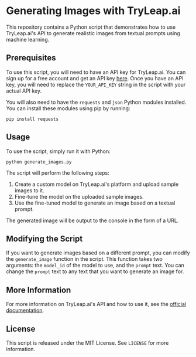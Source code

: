 # Generating Images with TryLeap.ai

This repository contains a Python script that demonstrates how to use TryLeap.ai's API to generate realistic images from textual prompts using machine learning.

## Prerequisites

To use this script, you will need to have an API key for TryLeap.ai. You can sign up for a free account and get an API key [here](https://tryleap.ai/). Once you have an API key, you will need to replace the `YOUR_API_KEY` string in the script with your actual API key.

You will also need to have the `requests` and `json` Python modules installed. You can install these modules using pip by running:

```
pip install requests
```

## Usage

To use the script, simply run it with Python:

```
python generate_images.py
```

The script will perform the following steps:

1. Create a custom model on TryLeap.ai's platform and upload sample images to it.
2. Fine-tune the model on the uploaded sample images.
3. Use the fine-tuned model to generate an image based on a textual prompt.

The generated image will be output to the console in the form of a URL.

## Modifying the Script

If you want to generate images based on a different prompt, you can modify the `generate_image` function in the script. This function takes two arguments: the `model_id` of the model to use, and the `prompt` text. You can change the `prompt` text to any text that you want to generate an image for.

## More Information

For more information on TryLeap.ai's API and how to use it, see the [official documentation](https://docs.tryleap.ai/).

## License

This script is released under the MIT License. See `LICENSE` for more information.
